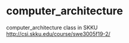 # computer_architecture
computer_architecture class in SKKU
http://csi.skku.edu/course/swe3005f19-2/
